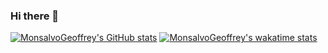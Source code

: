 ### Hi there 👋

<!--
**MonsalvoGeoffrey/MonsalvoGeoffrey** is a ✨ _special_ ✨ repository because its `README.md` (this file) appears on your GitHub profile.

Here are some ideas to get you started:

- 🔭 I’m currently working on ...
- 🌱 I’m currently learning ...
- 👯 I’m looking to collaborate on ...
- 🤔 I’m looking for help with ...
- 💬 Ask me about ...
- 📫 How to reach me: ...
- 😄 Pronouns: ...
- ⚡ Fun fact: ...
-->

[![MonsalvoGeoffrey's GitHub stats](https://github-readme-stats.vercel.app/api?username=MonsalvoGeoffrey&count_private=true&show_icons=true&theme=gruvbox)](https://github.com/anuraghazra/github-readme-stats) [![MonsalvoGeoffrey's wakatime stats](https://github-readme-stats.vercel.app/api/wakatime?username=Brittle_Dread&theme=gruvbox&langs_count=5&custom_title=Top%20Languages)](https://github.com/anuraghazra/github-readme-stats)
